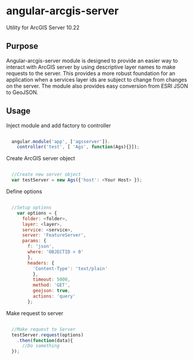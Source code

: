 angular-arcgis-server
======================================

Utility for ArcGIS Server 10.22

## Purpose

Angular-arcgis-server module is designed to provide an easier way to interact with ArcGIS server by using descriptive layer names to make requests to the server. This provides a more robust foundation for an application when a services layer ids are subject to change from changes on the server. The module also provides easy conversion from ESRI JSON to GeoJSON.


## Usage

Inject module and add factory to controller

```javascript

  angular.module('app', ['agsserver']).
    controller('test', [ 'Ags', function(Ags){}]);

```

Create ArcGIS server object

```javascript

  //Create new server object
  var testServer = new Ags({'host': <Your Host> });

```

Define options

```javascript

  //Setup options
    var options = {
      folder: <folder>,
      layer: <layer>,
      service: <service>,
      server: 'FeatureServer',
      params: {
        f: 'json',
        where: 'OBJECTID > 0'
        },
        headers: {
          'Content-Type': 'text/plain'
          },
          timeout: 5000,
          method: 'GET',
          geojson: true,
          actions: 'query'
        };

```

Make request to server

```javascript

  //Make request to Server
  testServer.request(options)
    .then(function(data){
      //Do something
  });

```
